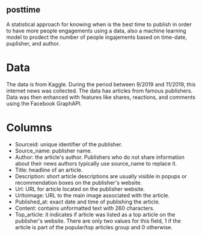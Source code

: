 ## posttime ##
A statistical approach for knowing when is the best time to publish in order to have more people engagements using a data, also a machine learning model to prodect the number of people ingajements based on time-date, puplisher, and author.

# Data 
The data is from Kaggle. During the period between 9/2019 and 11/2019, this internet news was collected. The data has articles from famous publishers. Data was then enhanced with features like shares, reactions, and comments using the Facebook GraphAPI.

# Columns
- Sourceid: unique identifier of the publisher.
- Source_name: publisher name.
- Author: the article's author. Publishers who do not share information about their news authors typically use source_name to replace it.
- Title: headline of an article.
- Description: short article descriptions are usually visible in popups or recommendation boxes on the publisher's website.
- Url:  URL for article located on the publisher website.
- Urltoimage: URL to the main image associated with the article.
- Published_at: exact date and time of publishing the article.
- Content: contains unformatted text with 260 characters.
- Top_article: it indicates if article was listed as a top article on the publisher's website. There are only two values for this field, 1 if the article is part of the popular/top articles group and 0 otherwise.
